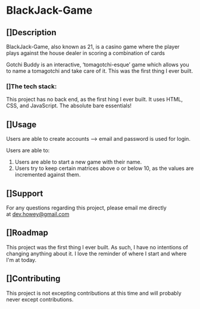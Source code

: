 # BlackJack-Game
## []Description

BlackJack-Game, also known as 21, is a casino game where the player plays against the house dealer in scoring a combination of cards


Gotchi Buddy is an interactive, ‘tomagotchi-esque’ game which allows you to name a tomagotchi and take care of it. This was the first thing I ever built.

### []The tech stack:

This project has no back end, as the first hing I ever built. It uses HTML, CSS, and JavaScript. The absolute bare essentials!

## []Usage

Users are able to create accounts --> email and password is used for login.

Users are able to:

1.  Users are able to start a new game with their name.
2.  Users try to keep certain matrices above o or below 10, as the values are incremented against them.

## []Support

For any questions regarding this project, please email me directly at [dev.howey@gmail.com](mailto:dev.howey@gmail.com)

## []Roadmap

This project was the first thing I ever built. As such, I have no intentions of changing anything about it. I love the reminder of where I start and where I'm at today.

## []Contributing

This project is not excepting contributions at this time and will probably never except contributions.